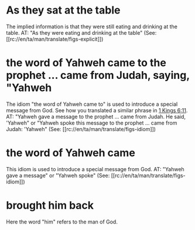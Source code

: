 # As they sat at the table

The implied information is that they were still eating and drinking at the table. AT: "As they were eating and drinking at the table" (See: [[rc://en/ta/man/translate/figs-explicit]])

# the word of Yahweh came to the prophet ... came from Judah, saying, "Yahweh

The idiom "the word of Yahweh came to" is used to introduce a special message from God. See how you translated a similar phrase in [1 Kings 6:11](../06/11.md). AT: "Yahweh gave a message to the prophet ... came from Judah. He said, 'Yahweh" or "Yahweh spoke this message to the prophet ... came from Judah: 'Yahweh" (See: [[rc://en/ta/man/translate/figs-idiom]])

# the word of Yahweh came

This idiom is used to introduce a special message from God. AT: "Yahweh gave a message" or "Yahweh spoke" (See: [[rc://en/ta/man/translate/figs-idiom]])

# brought him back

Here the word "him" refers to the man of God.

